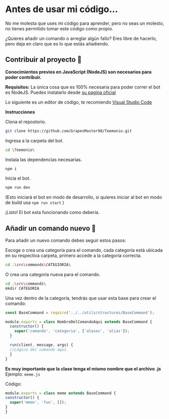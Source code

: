 # Antes de usar mi código...

No me molesta que uses mi código para aprender, pero no seas un molesto, no tienes permitido tomar este código como propio.

¿Quieres añadir un comando o arreglar algún fallo? Eres libre de hacerlo, pero deja en claro que es lo que estás añadiendo.

## Contribuir al proyecto 📝

**Conocimientos previos en JavaScript (NodeJS) son necesarios para poder contribuir.**

**Requisitos:**
La única cosa que es 100% necesaria para poder correr el bot es NodeJS. Puedes instalarlo desde [su pagina oficial](https://nodejs.org/en/)

Lo siguiente es un editor de código, te recomiendo [Visual Studio Code](https://code.visualstudio.com)

**Instrucciones**

Clona el repostorio.
```sh
git clone https://github.com/GrapesMaster98/Teemonio.git
```

Ingresa a la carpeta del bot.
```sh
cd \Teemonio\
```

Instala las dependencias necesarias.
```sh
npm i
```

Inicia el bot.
```sh
npm run dev
```
(Esto iniciará el bot en modo de desarrollo, si quieres iniciar al bot en modo de build usa `npm run start` )

¡Listo! El bot esta funcionando como debería.

## Añadir un comando nuevo 🔧

Para añadir un nuevo comando debes seguir estos pasos:

Escoge o crea una categoría para el comando, cada categoría está ubicada en su respectiva carpeta, primero accede a la categoría correcta.

```sh
cd .\src\commands\CATEGIORIA\
```

O crea una categoría nueva para el comando.

```sh
cd .\src\commands\
mkdir CATEGORIA
```

Una vez dentro de la categoría, tendrás que usar esta base para crear el comando:
```javascript
const BaseCommand = require('../../utils/structures/BaseCommand');

module.exports = class NombreDelComandoAqui extends BaseCommand {
  constructor() {
    super('comando', 'categoria', ['alases', 'alias']);
  }

  run(client, message, args) {
  //Lógica del comando aquí.
  }
}
```

**Es muy importante que la clase tenga el mismo nombre que el archivo .js**
Ejemplo:
`meme.js`

Código:

```javascript
module.exports = class meme extends BaseCommand {
constructor() {
  super('meme', 'fun', []);
}
}
```
